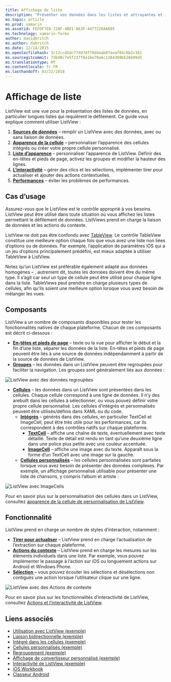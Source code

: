 ```yaml
---
title: Affichage de liste
description: "Présenter vos données dans les listes et attrayantes et interactives."
ms.topic: article
ms.prod: xamarin
ms.assetid: FEFDF7E0-720F-4BD1-863F-4477226AA695
ms.technology: xamarin-forms
author: davidbritch
ms.author: dabritch
ms.date: 12/14/2015
ms.openlocfilehash: 3c12ccd5dc77dd7dff9d4eab07eeaf04c6b2c161
ms.sourcegitcommit: 73bd0c7e5f237f0a1be70a6c1384309bb26609d5
ms.translationtype: MT
ms.contentlocale: fr-FR
ms.lasthandoff: 03/22/2018
---
```

# <a name="listview"></a>Affichage de liste

ListView est une vue pour la présentation des listes de données, en particulier longues listes qui requièrent le défilement. Ce guide vous explique comment utiliser ListView :

1. **[Sources de données](data-and-databinding.md)**  &ndash; remplir un ListView avec des données, avec ou sans liaison de données.
2. **[Apparence de la cellule](customizing-cell-appearance.md)**  &ndash; personnaliser l’apparence des cellules intégrés ou créer votre propre cellule personnalisé.
3. **[Liste d’apparence](customizing-list-appearance.md)**  &ndash; personnaliser l’apparence de ListView. Définir des en-têtes et pieds de page, activez les groupes et modifier la hauteur des lignes.
4. **[L’interactivité](interactivity.md)**  &ndash; gérer des clics et les sélections, implémenter tirer pour actualiser et ajouter des actions contextuelles.
5. **[Performances](performance.md)**  &ndash; éviter les problèmes de performances.

## <a name="use-cases"></a>Cas d’usage
Assurez-vous que le ListView est le contrôle approprié à vos besoins. ListView peut être utilisé dans toute situation où vous affichez les listes permettant le défilement de données. ListViews prend en charge la liaison de données et les actions du contexte.

ListView ne doit pas être confondu avec [TableView](~/xamarin-forms/user-interface/tableview.md). Le contrôle TableView constitue une meilleure option chaque fois que vous avez une liste non liées d’options ou de données. Par exemple, l’application de paramètres iOS qui a un jeu d’options principalement prédéfini, est mieux adaptée à utiliser TableView à ListView.

Notez qu’un ListView est préférable également adapté aux données homogènes &ndash; , autrement dit, toutes les données doivent être du même type. Il s’agit car seul un type de cellule peut être utilisé pour chaque ligne dans la liste. TableViews peut prendre en charge plusieurs types de cellules, afin qu’ils soient une meilleure option lorsque vous avez besoin de mélanger les vues.


## <a name="components"></a>Composants
ListView a un nombre de composants disponibles pour tester les fonctionnalités natives de chaque plateforme. Chacun de ces composants est décrit ci-dessous :

- **[En-têtes et pieds de page](customizing-list-appearance.md#Headers_and_Footers)**  &ndash; texte ou la vue pour afficher le début et la fin d’une liste, séparer les données de la liste. En-têtes et pieds de page peuvent être liés à une source de données indépendamment à partir de la source de données de ListView.
- **[Groupes](customizing-list-appearance.md#Grouping)**  &ndash; les données dans un ListView peuvent être regroupées pour faciliter la navigation. Les groupes sont généralement liés aux données :

![](images/grouping-depth.png "ListView avec des données regroupées")

- **[Cellules](customizing-cell-appearance.md)**  &ndash; les données dans un ListView sont présentées dans les cellules. Chaque cellule correspond à une ligne de données. Il n’y des arebuilt dans les cellules à sélectionner, ou vous pouvez définir votre propre cellule personnalisé. Les cellules d’intégrés et personnalisés peuvent être utilisés/définis dans XAML ou du code.
  - **[Intégrés](customizing-cell-appearance.md#Built_in_Cells)**  &ndash; générés dans des cellules, en particulier TextCell et ImageCell, peut être très utile pour les performances, car ils correspondent à des contrôles natifs sur chaque plateforme.
    - **[TextCell](customizing-cell-appearance.md#TextCell)**  &ndash; affiche une chaîne de texte, éventuellement avec texte détaillé. Texte de détail est rendu en tant qu’une deuxième ligne dans une police plus petite avec une couleur accentuée.
    - **[ImageCell](customizing-cell-appearance.md#ImageCell)**  &ndash; affiche une image avec du texte. Apparaît sous la forme d’un TextCell avec une image sur la gauche.
  - **[Cellules personnalisés](customizing-cell-appearance.md#customcells)**  &ndash; les cellules personnalisées sont parfaites lorsque vous avez besoin de présenter des données complexes. Par exemple, un affichage personnalisé utilisable pour présenter une liste de chansons, y compris l’album et artiste :

![](images/image-cell-default.png "ListView avec ImageCells")

Pour en savoir plus sur la personnalisation des cellules dans un ListView, consultez [apparence de la cellule de personnalisation de ListView](customizing-cell-appearance.md).

## <a name="functionality"></a>Fonctionnalité
ListView prend en charge un nombre de styles d’interaction, notamment :

- **[Tirer pour actualiser](interactivity.md#Pull_to_Refresh)**  &ndash; ListView prend en charge l’actualisation de l’extraction sur chaque plateforme.
- **[Actions du contexte](interactivity.md#Context_Actions)**  &ndash; ListView prend en charge les mesures sur les éléments individuels dans une liste. Par exemple, vous pouvez implémenter le passage à l’action sur iOS ou longuement actions sur Android et Windows Phone.
- **[Sélection](interactivity.md#selectiontaps)**  &ndash; vous pouvez écouter les sélections et désélections non contiguës une action lorsque l’utilisateur clique sur une ligne.

![](images/context-default.png "ListView avec des Actions de contexte")

Pour en savoir plus sur les fonctionnalités d’interactivité de ListView, consultez [Actions et l’interactivité de ListView](interactivity.md).


## <a name="related-links"></a>Liens associés

- [Utilisation avec ListView (exemple)](https://developer.xamarin.com/samples/WorkingWithListview)
- [Liaison bidirectionnelle (exemple)](https://developer.xamarin.com/samples/xamarin-forms/UserInterface/ListView/SwitchEntryTwoBinding)
- [Intégré dans les cellules (exemple)](https://developer.xamarin.com/samples/xamarin-forms/UserInterface/ListView/BuiltInCells)
- [Cellules personnalisés (exemple)](https://developer.xamarin.com/samples/xamarin-forms/UserInterface/ListView/CustomCells)
- [Regroupement (exemple)](https://developer.xamarin.com/samples/xamarin-forms/UserInterface/ListView/Grouping)
- [Affichage de convertisseur personnalisé (exemple)](https://developer.xamarin.com/samples/xamarin-forms/UserInterface/ListView/WorkingWithListviewNative)
- [Interactivité de ListView (exemple)](https://developer.xamarin.com/samples/xamarin-forms/UserInterface/ListView/interactivity)
- [iOS Workbook](https://developer.xamarin.com/workbooks/xamarin-forms/user-interface/listview/ListView1-ios.workbook)
- [Classeur Android](https://developer.xamarin.com/workbooks/xamarin-forms/user-interface/listview/ListView1-android.workbook)
